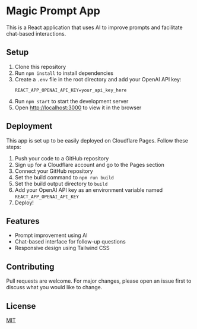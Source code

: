 # Magic Prompt App

This is a React application that uses AI to improve prompts and facilitate chat-based interactions.

## Setup

1. Clone this repository
2. Run `npm install` to install dependencies
3. Create a `.env` file in the root directory and add your OpenAI API key:
   ```
   REACT_APP_OPENAI_API_KEY=your_api_key_here
   ```
4. Run `npm start` to start the development server
5. Open [http://localhost:3000](http://localhost:3000) to view it in the browser

## Deployment

This app is set up to be easily deployed on Cloudflare Pages. Follow these steps:

1. Push your code to a GitHub repository
2. Sign up for a Cloudflare account and go to the Pages section
3. Connect your GitHub repository
4. Set the build command to `npm run build`
5. Set the build output directory to `build`
6. Add your OpenAI API key as an environment variable named `REACT_APP_OPENAI_API_KEY`
7. Deploy!

## Features

- Prompt improvement using AI
- Chat-based interface for follow-up questions
- Responsive design using Tailwind CSS

## Contributing

Pull requests are welcome. For major changes, please open an issue first to discuss what you would like to change.

## License

[MIT](https://choosealicense.com/licenses/mit/)
